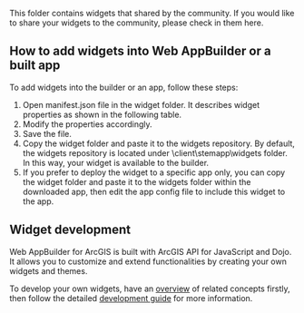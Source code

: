 
This folder contains widgets that shared by the community. If you would like to share your widgets to the community, please check in them here.  

## How to add widgets into Web AppBuilder or a built app
To add widgets into the builder or an app, follow these steps:

1. Open manifest.json file in the widget folder. It describes widget properties as shown in the following table.
2. Modify the properties accordingly.
3. Save the file.
4. Copy the widget folder and paste it to the widgets repository. By default, the widgets repository is located under \client\stemapp\widgets folder. In this way, your widget is available to the builder. 
5. If you prefer to deploy the widget to a specific app only, you can copy the widget folder and paste it to the widgets folder within the downloaded app, then edit the app config file to include this widget to the app.

## Widget development
Web AppBuilder for ArcGIS is built with ArcGIS API for JavaScript and Dojo. It allows you to customize and extend functionalities by creating your own widgets and themes.

To develop your own widgets, have an [overview](https://developers.arcgis.com/web-appbuilder/guide/developer-s-guide-overview.htm) of related concepts firstly, then follow the detailed [development guide](https://developers.arcgis.com/web-appbuilder/guide/naming-conventions.htm) for more information. 
